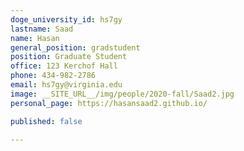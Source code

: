 ```yaml
---
doge_university_id: hs7gy
lastname: Saad
name: Hasan
general_position: gradstudent
position: Graduate Student
office: 123 Kerchof Hall
phone: 434-982-2786
email: hs7gy@virginia.edu
image: __SITE_URL__/img/people/2020-fall/Saad2.jpg
personal_page: https://hasansaad2.github.io/

published: false

---
```

